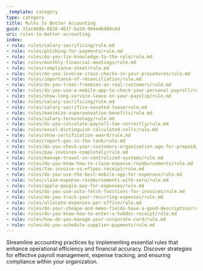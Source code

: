 ```yaml
---
_template: category
type: category
title: Rules to Better Accounting
guid: 31ac668b-6826-461f-ba34-964e46984c6d
uri: rules-to-better-accounting
index:
- rule: rules/salary-sacrificing/rule.md
- rule: rules/phishing-for-payments/rule.md
- rule: rules/do-you-tie-knowledge-to-the-role/rule.md
- rule: rules/monthly-financial-meetings/rule.md
- rule: rules/compliance-sheet/rule.md
- rule: rules/do-you-involve-cross-checks-in-your-procedures/rule.md
- rule: rules/importance-of-reconciliation/rule.md
- rule: rules/do-you-treat-freebies-as-real-customers/rule.md
- rule: rules/do-you-use-a-mobile-app-to-check-your-personal-payroll/rule.md
- rule: rules/show-long-service-leave-on-your-payslip/rule.md
- rule: rules/salary-sacrificing/rule.md
- rule: rules/salary-sacrifice-novated-lease/rule.md
- rule: rules/maximize-superannuation-benefits/rule.md
- rule: rules/salary-terminology/rule.md
- rule: rules/do-you-calculate-payroll-tax-correctly/rule.md
- rule: rules/excel-distinguish-calculated-cells/rule.md
- rule: rules/show-certification-award/rule.md
- rule: rules/report-gas-in-the-tank/rule.md
- rule: rules/do-you-check-your-customers-organisation-age-for-prepaid/rule.md
- rule: rules/pay-invoices-completely/rule.md
- rule: rules/manage-travel-in-centralized-systems/rule.md
- rule: rules/do-you-know-how-to-claim-expense-reimbursements/rule.md
- rule: rules/tax-invoice-vs-eftpos-receipt/rule.md
- rule: rules/do-you-use-the-best-mobile-app-for-expenses/rule.md
- rule: rules/claim-expense-reimbursements-with-xero/rule.md
- rule: rules/apple-google-pay-for-expenses/rule.md
- rule: rules/do-you-use-auto-fetch-functions-for-invoices/rule.md
- rule: rules/do-you-track-your-recurring-expenses/rule.md
- rule: rules/allocate-expenses-per-office/rule.md
- rule: rules/do-your-cheque-and-memo-fields-have-a-good-description/rule.md
- rule: rules/do-you-know-how-to-enter-a-hubdoc-receipt/rule.md
- rule: rules/how-do-you-manage-your-corporate-card/rule.md
- rule: rules/do-you-schedule-supplier-payments/rule.md
---
```


Streamline accounting practices by implementing essential rules that enhance operational efficiency and financial accuracy. Discover strategies for effective payroll management, expense tracking, and ensuring compliance within your organization.
